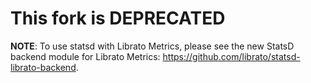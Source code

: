 # This fork is DEPRECATED

**NOTE**: To use statsd with Librato Metrics, please see the new
StatsD backend module for Librato Metrics:
<https://github.com/librato/statsd-librato-backend>.
